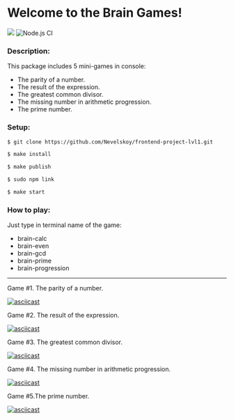 # Welcome to the Brain Games!

<a href="https://codeclimate.com/github/codeclimate/codeclimate/maintainability"><img src="https://api.codeclimate.com/v1/badges/a99a88d28ad37a79dbf6/maintainability" /></a>
![Node.js CI](https://github.com/Nevelskoy/frontend-project-lvl1/workflows/Node.js%20CI/badge.svg)

### Description:
This package includes 5 mini-games in console:
* The parity of a number.
* The result of the expression.
* The greatest common divisor.
* The missing number in arithmetic progression.
* The prime number. 

### Setup:
```sh
$ git clone https://github.com/Nevelskoy/frontend-project-lvl1.git
```
```sh
$ make install
```
```sh
$ make publish
```
```sh
$ sudo npm link
```
```sh
$ make start
```

### How to play:
Just type in terminal name of the game:
* brain-calc
* brain-even
* brain-gcd
* brain-prime
* brain-progression

---

Game #1. The parity of a number.

[![asciicast](https://asciinema.org/a/G94ENmJXN79x5KsxYGJeRxXMZ.svg)](https://asciinema.org/a/G94ENmJXN79x5KsxYGJeRxXMZ)

Game #2. The result of the expression.

[![asciicast](https://asciinema.org/a/bEP3qA0TSuEQM0yutt4nyt0Lr.svg)](https://asciinema.org/a/bEP3qA0TSuEQM0yutt4nyt0Lr)

Game #3. The greatest common divisor.

[![asciicast](https://asciinema.org/a/5IdAbyzW8ktqzE4Up0m9MyRAO.svg)](https://asciinema.org/a/5IdAbyzW8ktqzE4Up0m9MyRAO)

Game #4. The missing number in arithmetic progression.

[![asciicast](https://asciinema.org/a/8BcdGWCDcXtHjrnM9Q85bBJNj.svg)](https://asciinema.org/a/8BcdGWCDcXtHjrnM9Q85bBJNj)

Game #5.The prime number.

[![asciicast](https://asciinema.org/a/8huW9g9RDWHlDLDAupXey5ecZ.svg)](https://asciinema.org/a/8huW9g9RDWHlDLDAupXey5ecZ)

